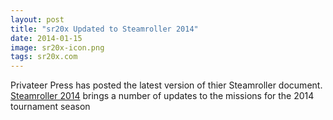 ```yaml
---
layout: post
title: "sr20x Updated to Steamroller 2014"
date: 2014-01-15
image: sr20x-icon.png
tags: sr20x.com
---
```


Privateer Press has posted the latest version of thier Steamroller document.  [Steamroller 2014](http://privateerpress.com/organized-play/steamroller-tournaments) brings a number of updates to the missions for the 2014 tournament season

